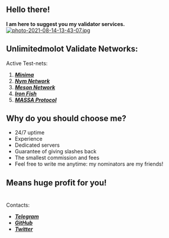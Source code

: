 ## **Hello there!** 
**I am here to suggest you my validator services.**
[![photo-2021-08-14-13-43-07.jpg](https://i.postimg.cc/HnDM13Xn/photo-2021-08-14-13-43-07.jpg)](https://postimg.cc/bDgrQx6f)  
## Unlimitedmolot Validate Networks:
Active Test-nets:  
1. ***[Minima](https://minima.global/ "Minima")***  
2. ***[Nym Network](https://testnet-milhon-explorer.nymtech.net/nym/mixnodes/HgGXxQUYxzNamQ733fZNmhWA5GP1aDZxmPwWNNs6tqhg "Molotushka node")***  
3. ***[Meson Network](https://meson.network/ "Meson")***  
4. ***[Iron Fish](https://ironfish.network/docs/whitepaper/1_introduction "Iron Fish")***
5. ***[MASSA Protocol](https://test.massa.net/#explorer?explore=2pFJFzVA7hvmGkndwpZSo8t6frsBw4gp72rsJ1LkJQjj7kx6y8 "Unlimitedmolot_massa_node")***  

## **Why do you should choose me?**  
+ 24/7 uptime  
+ Experience  
+ Dedicated servers  
+ Guarantee of giving slashes back  
+ The smallest commission and fees
+ Feel free to write me anytime: my nominators are my friends!    
## Means huge profit for you!
#   
    
 Contacts:  
 * ***[Telegram](https://t.me/Tommmymlt "@Tommmymlt")***  
 * ***[GitHub](https://github.com/Unlimitedmolot "@Unlimitedmolot")***  
 * ***[Twitter](https://twitter.com/Unlimitedmolot "@Unlimitedmolot")***
